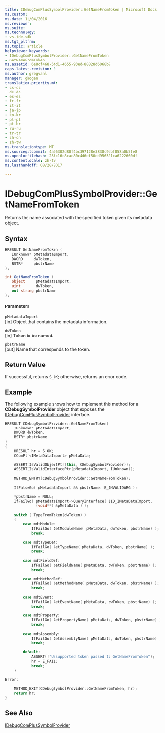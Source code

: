 ```yaml
---
title: IDebugComPlusSymbolProvider::GetNameFromToken | Microsoft Docs
ms.custom: 
ms.date: 11/04/2016
ms.reviewer: 
ms.suite: 
ms.technology:
- vs-ide-sdk
ms.tgt_pltfrm: 
ms.topic: article
helpviewer_keywords:
- IDebugComPlusSymbolProvider::GetNameFromToken
- GetNameFromToken
ms.assetid: 6e8cf468-5fd1-4655-93ed-88828d6068b7
caps.latest.revision: 9
ms.author: gregvanl
manager: ghogen
translation.priority.mt:
- cs-cz
- de-de
- es-es
- fr-fr
- it-it
- ja-jp
- ko-kr
- pl-pl
- pt-br
- ru-ru
- tr-tr
- zh-cn
- zh-tw
ms.translationtype: MT
ms.sourcegitcommit: 4a36302d80f4bc397128e3838c9abf858a0b5fe8
ms.openlocfilehash: 236c16c8cac80c4d6ef50ed956591ca6222660df
ms.contentlocale: zh-tw
ms.lasthandoff: 08/28/2017

---
```

# <a name="idebugcomplussymbolprovidergetnamefromtoken"></a>IDebugComPlusSymbolProvider::GetNameFromToken
Returns the name associated with the specified token given its metadata object.  
  
## <a name="syntax"></a>Syntax  
  
```cpp  
HRESULT GetNameFromToken (  
   IUnknown* pMetadataImport,  
   DWORD     dwToken,  
   BSTR*     pbstrName  
);  
```  
  
```csharp  
int GetNameFromToken (  
   object     pMetadataImport,  
   uint       dwToken,  
   out string pbstrName  
);  
```  
  
#### <a name="parameters"></a>Parameters  
 `pMetadataImport`  
 [in] Object that contains the metadata information.  
  
 `dwToken`  
 [in] Token to be named.  
  
 `pbstrName`  
 [out] Name that corresponds to the token.  
  
## <a name="return-value"></a>Return Value  
 If successful, returns `S_OK`; otherwise, returns an error code.  
  
## <a name="example"></a>Example  
 The following example shows how to implement this method for a **CDebugSymbolProvider** object that exposes the [IDebugComPlusSymbolProvider](../../../extensibility/debugger/reference/idebugcomplussymbolprovider.md) interface.  
  
```cpp  
HRESULT CDebugSymbolProvider::GetNameFromToken(  
    IUnknown* pMetadataImport,  
    DWORD dwToken,  
    BSTR* pbstrName  
)  
{  
    HRESULT hr = S_OK;  
    CComPtr<IMetaDataImport> pMetaData;  
  
    ASSERT(IsValidObjectPtr(this, CDebugSymbolProvider));  
    ASSERT(IsValidInterfacePtr(pMetadataImport, IUnknown));  
  
    METHOD_ENTRY(CDebugSymbolProvider::GetNameFromToken);  
  
    IfFalseGo( pMetadataImport && pbstrName, E_INVALIDARG );  
  
    *pbstrName = NULL;  
    IfFailGo( pMetadataImport->QueryInterface( IID_IMetaDataImport,  
              (void**) &pMetaData ) );  
  
    switch ( TypeFromToken(dwToken) )  
    {  
        case mdtModule:  
            IfFailGo( GetModuleName( pMetaData, dwToken, pbstrName) );  
            break;  
  
        case mdtTypeDef:  
            IfFailGo( GetTypeName( pMetaData, dwToken, pbstrName) );  
            break;  
  
        case mdtFieldDef:  
            IfFailGo( GetFieldName( pMetaData, dwToken, pbstrName) );  
            break;  
  
        case mdtMethodDef:  
            IfFailGo( GetMethodName( pMetaData, dwToken, pbstrName) );  
            break;  
  
        case mdtEvent:  
            IfFailGo( GetEventName( pMetaData, dwToken, pbstrName) );  
            break;  
  
        case mdtProperty:  
            IfFailGo( GetPropertyName( pMetaData, dwToken, pbstrName) );  
            break;  
  
        case mdtAssembly:  
            IfFailGo( GetAssemblyName( pMetaData, dwToken, pbstrName) );  
            break;  
  
        default:  
            ASSERT(!"Unsupported token passed to GetNameFromToken");  
            hr = E_FAIL;  
            break;  
    }  
  
Error:  
  
    METHOD_EXIT(CDebugSymbolProvider::GetNameFromToken, hr);  
    return hr;  
}  
```  
  
## <a name="see-also"></a>See Also  
 [IDebugComPlusSymbolProvider](../../../extensibility/debugger/reference/idebugcomplussymbolprovider.md)
